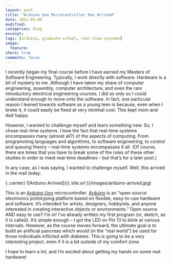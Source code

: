 ```yaml
---
layout: post
title: "Arduino Uno Microcontroller Has Arrived"
date: 2011-03-09
modified:
categories: blog
excerpt:
tags: [arduino, graduate-school, real-time-systems]
image:
  feature:
share: true
comments: false
---
```

I recently began my final course before I have earned my Masters of Software Engineering. Typically, I work directly with software. Hardware is a bit of mystery to me. Although I have taken my share of computer engineering, assembly, computer architecture, and even the rare introductory electrical engineering courses, I did so only so I could understand enough to move onto the software. In fact, one particular reason I leaned towards software as a young teen is because, even when I broke it, it could easily be fixed at very minimal cost. This kept mom and dad happy.

However, I wanted to challenge myself and learn something new. So, I chose real-time systems. I love the fact that real-time systems encompasses many (almost all?) of the aspects of computing. From programming languages and algorithms, to software engineering, to control and queuing theory – real-time systems encompasses it all. (Of course, there are times that you have to break some of the rules of these other studies in order to meet real-time deadlines – but that’s for a later post.)

In any case, as I was saying, I wanted to challenge myself. Well, this arrived in the mail today:

{:.center}
![Arduino Arrived]({{ site.url }}/images/arduino-arrived.jpg)

This is an [Arduino Uno](http://arduino.cc/en/Main/ArduinoBoardUno) microcontroller. [Arduino](http://www.arduino.cc/) is an “open-source electronics prototyping platform based on flexible, easy-to-use hardware and software. It’s intended for artists, designers, hobbyists, and anyone interested in creating interactive objects or environments.” Open source AND easy to use? I’m in! I’ve already written my first program (or, sketch, as it is called). It’s simple enough – I got the LED on Pin 13 to blink at various intervals. However, as the course moves forward, the ultimate goal is to build an artificial pancreas which would (in the “real world”) be used for those individuals inflicted with diabetes. This is going to be a very interesting project, even if it is a bit outside of my comfort zone.

I hope to learn a lot, and I’m excited about getting my hands on some real hardware!
